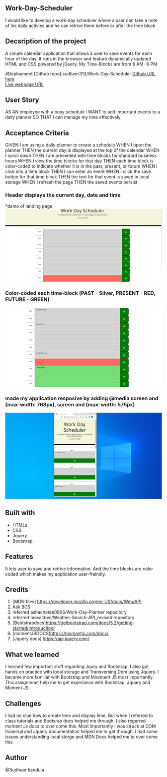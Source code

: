 ## Work-Day-Scheduler
I would like to develop a work-day scheduler where a user can take a note of his daily activies and he can retrive them before  or after the time block

## Decsription of the project
A simple calendar application that allows a user to save events for each hour of the day. It runs in the browser and feature dynamically updated HTML and CSS powered by jQuery. My Time-Blocks are from 8 AM -6 PM.

#Deployment
[Github repo]:sudheer313/Work-Day-Scheduler
[Github URL here](https://github.com/sudheer313/Work-Day-Scheduler)<br>
[Live webpage URL](https://sudheer313.github.io/Work-Day-Scheduler/)<br>

## User Story

AS AN employee with a busy schedule
I WANT to add important events to a daily planner
SO THAT I can manage my time effectively


## Acceptance Criteria

GIVEN I am using a daily planner to create a schedule
WHEN I open the planner
THEN the current day is displayed at the top of the calendar
WHEN I scroll down
THEN I am presented with time blocks for standard business hours
WHEN I view the time blocks for that day
THEN each time block is color-coded to indicate whether it is in the past, present, or future
WHEN I click into a time block
THEN I can enter an event
WHEN I click the save button for that time block
THEN the text for that event is saved in local storage
WHEN I refresh the page
THEN the saved events persist


### Header displays the current day, date and time
*demo of landing page
![Demo of Landing page](./assets/images/Workday-1.png)

### Color-coded each time-block (PAST - Silver, PRESENT - RED, FUTURE - GREEN)

![color coded for each time](./assets/images/Workday-2.png)

### made my application resposive by adding @media screen and (max-width: 768px), screen and (max-width: 575px)

![Data storing and retreiving](./assets/images/Workday-3.png)


## Built with

- HTMLs
- CSS
- Jquery
- Bootstrap. 

## Features
It lets user to save and retrive information. And the time blocks are color coded which makes my application user-freindly.

## Credits
1. [MDN files] https://developer.mozilla.org/en-US/docs/Web/API
2. Ask BCS 
3. referred  ashachakre0906/Work-Day-Planner repository
4. referred mevaldovi/Weather-Search-API_revised
repository
5. [Bootstrapdocs]https://getbootstrap.com/docs/5.2/getting-started/introduction/
6. [momentJSDOCS]https://momentjs.com/docs/
7. [Jquery docs] https://api.jquery.com/


## What we learned
I learned few important stuff regarding Jqury and Bootstrap. I also got hands on practice with local storage and Transversing Dom using Jquery.
I became more familiar with Bootstrap and Mooment JS most importantly. This assignmnet help me to get experiance with Bootstrap, Jquary and Moment JS.

## Challenges
I had no clue how to create time and display time. But when I referred to class tutorials and Bootsrap docs helped me through. I also regerred moment Js docs to over come this. Most importantly I was struck at DOM traversal and Jquery documentation helped me to get through. I had some issues understanding local storge and MDN Docs helped me to over come this. 
## Author

@Sudheer kandula
